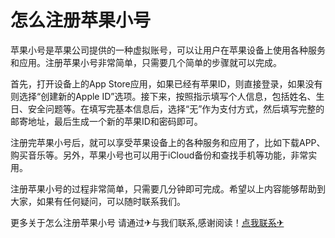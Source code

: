 # 怎么注册苹果小号

苹果小号是苹果公司提供的一种虚拟账号，可以让用户在苹果设备上使用各种服务和应用。注册苹果小号非常简单，只需要几个简单的步骤就可以完成。

首先，打开设备上的App Store应用，如果已经有苹果ID，则直接登录，如果没有则选择“创建新的Apple ID”选项。接下来，按照指示填写个人信息，包括姓名、生日、安全问题等。在填写完基本信息后，选择“无”作为支付方式，然后填写完整的邮寄地址，最后生成一个新的苹果ID和密码即可。

注册完苹果小号后，就可以享受苹果设备上的各种服务和应用了，比如下载APP、购买音乐等。另外，苹果小号也可以用于iCloud备份和查找手机等功能，非常实用。

注册苹果小号的过程非常简单，只需要几分钟即可完成。希望以上内容能够帮助到大家，如果有任何疑问，可以随时联系我们。

更多关于怎么注册苹果小号 请通过✈与我们联系,感谢阅读！[点我联系✈](https://wiki.G208.com)